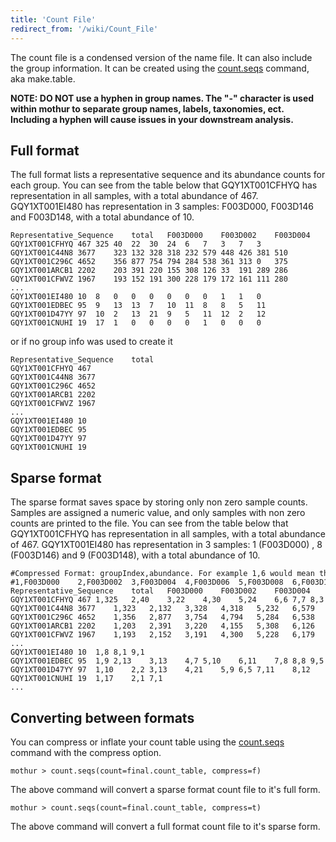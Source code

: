 ```yaml
---
title: 'Count File'
redirect_from: '/wiki/Count_File'
---
```

The count file is a condensed version of the name file. It can also
include the group information. It can be created using the
[count.seqs](count.seqs) command, aka make.table.

**NOTE: DO NOT use a hyphen in group names. The \"-\" character is used
within mothur to separate group names, labels, taxonomies, ect.
Including a hyphen will cause issues in your downstream analysis.**

## Full format

The full format lists a representative sequence and its abundance counts
for each group. You can see from the table below that GQY1XT001CFHYQ has
representation in all samples, with a total abundance of 467.
GQY1XT001EI480 has representation in 3 samples: F003D000, F003D146 and
F003D148, with a total abundance of 10.

    Representative_Sequence    total   F003D000    F003D002    F003D004    F003D006    F003D008    F003D142    F003D144    F003D146    F003D148    F003D150
    GQY1XT001CFHYQ 467 325 40  22  30  24  6   7   3   7   3
    GQY1XT001C44N8 3677    323 132 328 318 232 579 448 426 381 510
    GQY1XT001C296C 4652    356 877 754 794 284 538 361 313 0   375
    GQY1XT001ARCB1 2202    203 391 220 155 308 126 33  191 289 286
    GQY1XT001CFWVZ 1967    193 152 191 300 228 179 172 161 111 280
    ...
    GQY1XT001EI480 10  8   0   0   0   0   0   0   1   1   0
    GQY1XT001EDBEC 95  9   13  13  7   10  11  8   8   5   11
    GQY1XT001D47YY 97  10  2   13  21  9   5   11  12  2   12
    GQY1XT001CNUHI 19  17  1   0   0   0   0   1   0   0   0

or if no group info was used to create it

    Representative_Sequence    total
    GQY1XT001CFHYQ 467 
    GQY1XT001C44N8 3677
    GQY1XT001C296C 4652
    GQY1XT001ARCB1 2202
    GQY1XT001CFWVZ 1967
    ...
    GQY1XT001EI480 10      
    GQY1XT001EDBEC 95
    GQY1XT001D47YY 97  
    GQY1XT001CNUHI 19  

## Sparse format

The sparse format saves space by storing only non zero sample counts.
Samples are assigned a numeric value, and only samples with non zero
counts are printed to the file. You can see from the table below that
GQY1XT001CFHYQ has representation in all samples, with a total abundance
of 467. GQY1XT001EI480 has representation in 3 samples: 1 (F003D000) , 8
(F003D146) and 9 (F003D148), with a total abundance of 10.

    #Compressed Format: groupIndex,abundance. For example 1,6 would mean the read has an abundance of 6 for group F003D000.
    #1,F003D000    2,F003D002  3,F003D004  4,F003D006  5,F003D008  6,F003D142  7,F003D144  8,F003D146  9,F003D148  10,F003D150 
    Representative_Sequence    total   F003D000    F003D002    F003D004    F003D006    F003D008    F003D142    F003D144    F003D146    F003D148    F003D150
    GQY1XT001CFHYQ 467 1,325   2,40    3,22    4,30    5,24    6,6 7,7 8,3 9,7 10,3
    GQY1XT001C44N8 3677    1,323   2,132   3,328   4,318   5,232   6,579   7,448   8,426   9,381   10,510
    GQY1XT001C296C 4652    1,356   2,877   3,754   4,794   5,284   6,538   7,361   8,313   10,375
    GQY1XT001ARCB1 2202    1,203   2,391   3,220   4,155   5,308   6,126   7,33    8,191   9,289   10,286
    GQY1XT001CFWVZ 1967    1,193   2,152   3,191   4,300   5,228   6,179   7,172   8,161   9,111   10,280
    ...
    GQY1XT001EI480 10  1,8 8,1 9,1
    GQY1XT001EDBEC 95  1,9 2,13    3,13    4,7 5,10    6,11    7,8 8,8 9,5 10,11
    GQY1XT001D47YY 97  1,10    2,2 3,13    4,21    5,9 6,5 7,11    8,12    9,2 10,12
    GQY1XT001CNUHI 19  1,17    2,1 7,1
    ...

## Converting between formats

You can compress or inflate your count table using the
[count.seqs](count.seqs) command with the compress option.

    mothur > count.seqs(count=final.count_table, compress=f) 

The above command will convert a sparse format count file to it\'s full
form.

    mothur > count.seqs(count=final.count_table, compress=t) 

The above command will convert a full format count file to it\'s sparse
form.
